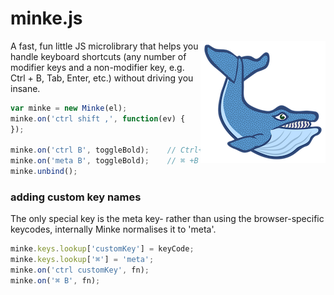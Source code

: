 # minke.js

<img src='media/minke.png' align='right'/>

A fast, fun little JS microlibrary that helps you handle
keyboard shortcuts (any number of modifier keys and a non-modifier
key, e.g. Ctrl + B, Tab, Enter, etc.) without driving you insane.

```js
var minke = new Minke(el);
minke.on('ctrl shift ,', function(ev) {
});

minke.on('ctrl B', toggleBold);    // Ctrl+B
minke.on('meta B', toggleBold);    // ⌘ +B
minke.unbind();
```

### adding custom key names

The only special key is the meta key- rather than using
the browser-specific keycodes, internally Minke normalises
it to 'meta'.

```js
minke.keys.lookup['customKey'] = keyCode;
minke.keys.lookup['⌘'] = 'meta';
minke.on('ctrl customKey', fn);
minke.on('⌘ B', fn);
```
